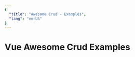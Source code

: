 ```yaml
---
{
  "title": "Awesome Crud - Examples",
  "lang": "en-US"
}
---
```



# Vue Awesome Crud Examples


<AwesomeCrudDemo />